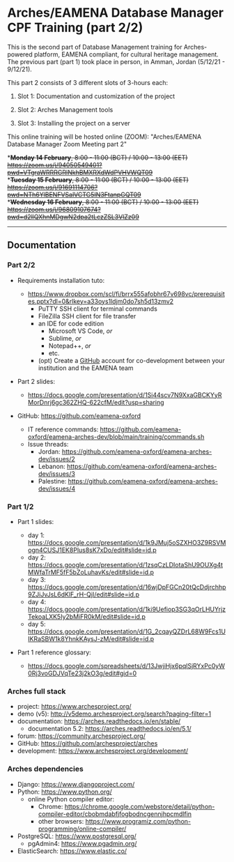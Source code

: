 # Arches/EAMENA Database Manager CPF Training (part 2/2)

This is the second part of Database Management training for Arches-powered platform, EAMENA compliant, for cultural heritage management. The previous part (part 1) took place in person, in Amman, Jordan (5/12/21 - 9/12/21). 

This part 2  consists of 3 different slots of 3-hours each:

  1. Slot 1: Documentation and customization of the project

  2. Slot 2: Arches Management tools

  3. Slot 3: Installing the project on a server
  
This online training will be hosted online (ZOOM): "Arches/EAMENA Database Manager Zoom Meeting part 2"  
  
*~~<b>Monday 14 February</b>, 8:00 - 11:00 (BCT) / 10:00 - 13:00 (EET) https://zoom.us/j/94050549401?pwd=VTgraWRRRGRlNkhBMXRXdWdPVHVWQT09~~  
*~~<b>Tuesday 15 February</b>, 8:00 - 11:00 (BCT) / 10:00 - 13:00 (EET) https://zoom.us/j/91691114706?pwd=NTh6YlBENFVSalVCTG5IN3FtanpGQT09~~  
*~~<b>Wednesday 16 February</b>, 8:00 - 11:00 (BCT) / 10:00 - 13:00 (EET) https://zoom.us/j/96809107674?pwd=d2llQXhnMDgwN2dpa2tLczZSL3VlZz09~~  

---

## Documentation

### Part 2/2

* Requirements installation tuto: 
  - https://www.dropbox.com/scl/fi/brrx555afobhr67v698vc/prerequisites.pptx?dl=0&rlkey=a33oys1ldjm0do7sh5d13zmv2
    + PuTTY SSH client for terminal commands 
    + FileZilla SSH client for file transfer
    + an IDE for code edition
      - Microsoft VS Code, *or*
      - Sublime, *or*
      - Notepad++, *or*
      - etc.  
    + (opt) Create a [GitHub](https://github.com/join) account for co-development between your institution and the EAMENA team

* Part 2 slides:
  - https://docs.google.com/presentation/d/1Si44scv7N9XxaGBCKYyRMorDnrj6gc362ZHQ-622cfM/edit?usp=sharing
 
* GitHub: https://github.com/eamena-oxford
  - IT reference commands: https://github.com/eamena-oxford/eamena-arches-dev/blob/main/training/commands.sh
  - Issue threads:
    + Jordan: https://github.com/eamena-oxford/eamena-arches-dev/issues/2
    + Lebanon: https://github.com/eamena-oxford/eamena-arches-dev/issues/3
    + Palestine: https://github.com/eamena-oxford/eamena-arches-dev/issues/4


### Part 1/2

* Part 1 slides:
  - day 1: https://docs.google.com/presentation/d/1k9JMuj5oSZXHO3Z9RSVMogn4CUSJ1EK8Plus8sK7xDo/edit#slide=id.p
  - day 2: https://docs.google.com/presentation/d/1zsqCzLDIotaShU9OUXg4tMWfaTrMF5fF5bZoLuhavKs/edit#slide=id.p
  - day 3: https://docs.google.com/presentation/d/16wjDpFGCn20tQcDdjrchhp9ZJiJvJsL6dKlF_rH-QjI/edit#slide=id.p
  - day 4: https://docs.google.com/presentation/d/1ki9Uefiop3SG3qOrLHUYrjzTekoaLXK5Iy2bMiFR0kM/edit#slide=id.p
  - day 5: https://docs.google.com/presentation/d/1G_2cqayQZDrL68W9Fcs1UIKRaSBW1k8YhnkKAysJ-zM/edit#slide=id.p

* Part 1 reference glossary:
  - https://docs.google.com/spreadsheets/d/13JwjiHjx6pqlSjRYxPc0yW0Rj3voGDJVqTe23j2kO3g/edit#gid=0

### Arches full stack

* project: https://www.archesproject.org/
* demo (v5): http://v5demo.archesproject.org/search?paging-filter=1
* documentation: https://arches.readthedocs.io/en/stable/
  - documentation 5.2: https://arches.readthedocs.io/en/5.1/
* forum: https://community.archesproject.org/
* GitHub: https://github.com/archesproject/arches
* development: https://www.archesproject.org/development/

### Arches dependencies

* Django: https://www.djangoproject.com/
* Python: https://www.python.org/
  - online Python compiler editor: 
    + Chrome: https://chrome.google.com/webstore/detail/python-compiler-editor/cbobmdabfjfogbodncgennjhpcmdlfin
    + other browsers: https://www.programiz.com/python-programming/online-compiler/
* PostgreSQL: https://www.postgresql.org/
  - pgAdmin4: https://www.pgadmin.org/
* ElasticSearch: https://www.elastic.co/
